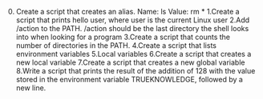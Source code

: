 0. Create a script that creates an alias. Name: ls Value: rm *
1.Create a script that prints hello user, where user is the current Linux user
2.Add /action to the PATH. /action should be the last directory the shell looks into when looking for a program
3.Create a script that counts the number of directories in the PATH.
4.Create a script that lists environment variables
5.Local variables
6.Create a script that creates a new local variable
7.Create a script that creates a new global variable
8.Write a script that prints the result of the addition of 128 with the value stored in the environment variable TRUEKNOWLEDGE, followed by a new line.
